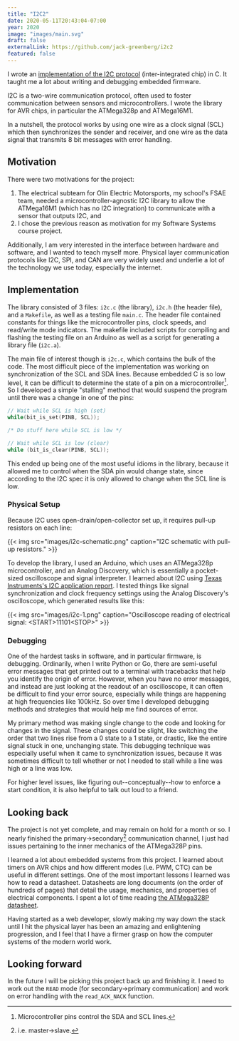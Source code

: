 ```yaml
---
title: "I2C2"
date: 2020-05-11T20:43:04-07:00
year: 2020
image: "images/main.svg"
draft: false
externalLink: https://github.com/jack-greenberg/i2c2
featured: false
---
```


I wrote an [implementation of the I2C protocol](https://github.com/jack-greenberg/i2c2) (inter-integrated chip) in C. It taught me a lot about writing and debugging embedded firmware.

<!--more-->

I2C is a two-wire communication protocol, often used to foster communication between sensors and microcontrollers. I wrote the library for AVR chips, in particular the ATMega328p and ATMega16M1.

In a nutshell, the protocol works by using one wire as a clock signal (SCL) which then synchronizes the sender and receiver, and one wire as the data signal that transmits 8 bit messages with error handling.

## Motivation

There were two motivations for the project:

1. The electrical subteam for Olin Electric Motorsports, my school's FSAE team, needed a microcontroller-agnostic I2C library to allow the ATMega16M1 (which has no I2C integration) to communicate with a sensor that outputs I2C, and
2. I chose the previous reason as motivation for my Software Systems course project.

Additionally, I am very interested in the interface between hardware and software, and I wanted to teach myself more. Physical layer communication protocols like I2C, SPI, and CAN are very widely used and underlie a lot of the technology we use today, especially the internet.


## Implementation

The library consisted of 3 files: `i2c.c` (the library), `i2c.h` (the header file), and a `Makefile`, as well as a testing file `main.c`. The header file contained constants for things like the microcontroller pins, clock speeds, and read/write mode indicators. The makefile included scripts for compiling and flashing the testing file on an Arduino as well as a script for generating a library file (`i2c.a`).

The main file of interest though is `i2c.c`, which contains the bulk of the code. The most difficult piece of the implementation was working on synchronization of the SCL and SDA lines. Because embedded C is so low level, it can be difficult to determine the state of a pin on a microcontroller[^1]. So I developed a simple "stalling" method that would suspend the program until there was a change in one of the pins:

[^1]: Microcontroller pins control the SDA and SCL lines.

```c
// Wait while SCL is high (set)
while(bit_is_set(PINB, SCL));

/* Do stuff here while SCL is low */

// Wait while SCL is low (clear)
while (bit_is_clear(PINB, SCL));
```

This ended up being one of the most useful idioms in the library, because it allowed me to control when the SDA pin would change state, since according to the I2C spec it is only allowed to change when the SCL line is low.

### Physical Setup

Because I2C uses open-drain/open-collector set up, it requires pull-up resistors on each line:

{{< img src="images/i2c-schematic.png" caption="I2C schematic with pull-up resistors." >}}

To develop the library, I used an Arduino, which uses an ATMega328p microcontroller, and an Analog Discovery, which is essentially a pocket-sized oscilloscope and signal interpreter. I learned about I2C using [Texas Instruments's I2C application report](https://www.ti.com/lit/an/slva704/slva704.pdf). I tested things like signal synchronization and clock frequency settings using the Analog Discovery's oscilloscope, which generated results like this:

{{< img src="images/i2c-1.png" caption="Oscilloscope reading of electrical signal: \<START>11101\<STOP>" >}}

### Debugging

One of the hardest tasks in software, and in particular firmware, is debugging. Ordinarily, when I write Python or Go, there are semi-useful error messages that get printed out to a terminal with tracebacks that help you identify the origin of error. However, when you have no error messages, and instead are just looking at the readout of an oscilloscope, it can often be difficult to find your error source, especially while things are happening at high frequencies like 100kHz. So over time I developed debugging methods and strategies that would help me find sources of error.

My primary method was making single change to the code and looking for changes in the signal. These changes could be slight, like switching the order that two lines rise from a 0 state to a 1 state, or drastic, like the entire signal stuck in one, unchanging state. This debugging technique was especially useful when it came to synchronization issues, because it was sometimes difficult to tell whether or not I needed to stall while a line was high or a line was low.

For higher level issues, like figuring out--conceptually--how to enforce a start condition, it is also helpful to talk out loud to a friend.

## Looking back

The project is not yet complete, and may remain on hold for a month or so. I nearly finished the primary->secondary[^2] communication channel, I just had issues pertaining to the inner mechanics of the ATMega328P pins.

[^2]: i.e. master->slave.

I learned a lot about embedded systems from this project. I learned about timers on AVR chips and how different modes (i.e. PWM, CTC) can be useful in different settings. One of the most important lessons I learned was how to read a datasheet. Datasheets are long documents (on the order of hundreds of pages) that detail the usage, mechanics, and properties of electrical components. I spent a lot of time reading [the ATMega328P datasheet](http://ww1.microchip.com/downloads/en/DeviceDoc/Atmel-7810-Automotive-Microcontrollers-ATmega328P_Datasheet.pdf).

Having started as a web developer, slowly making my way down the stack until I hit the physical layer has been an amazing and enlightening progression, and I feel that I have a firmer grasp on how the computer systems of the modern world work.

## Looking forward

In the future I will be picking this project back up and finishing it. I need to work out the `READ` mode (for secondary->primary communication) and work on error handling with the `read_ACK_NACK` function.
